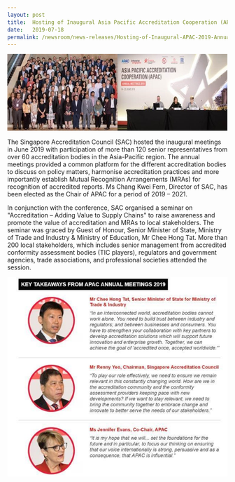 ```yaml
---
layout: post
title:  Hosting of Inaugural Asia Pacific Accreditation Cooperation (APAC) 2019 Annual Meetings, Singapore, 14-22 Jun
date:   2019-07-18
permalink: /newsroom/news-releases/Hosting-of-Inaugural-APAC-2019-Annual-Meetings
---
```


![APAC2019-pic2](/images/press-release/photos/APAC2019-pic2.png)

The Singapore Accreditation Council (SAC) hosted the inaugural meetings in June 2019 with participation of more than 120 senior representatives from over 60 accreditation bodies in the Asia-Pacific region. The annual meetings provided a common platform for the different accreditation bodies to discuss on policy matters, harmonise accreditation practices and more importantly establish Mutual Recognition Arrangements (MRAs) for recognition of accredited reports. Ms Chang Kwei Fern, Director of SAC, has been elected as the Chair of APAC for a period of 2019 – 2021. 
 
In conjunction with the conference, SAC organised a seminar on "Accreditation – Adding Value to Supply Chains" to raise awareness and promote the value of accreditation and MRAs to local stakeholders. The seminar was graced by Guest of Honour, Senior Minister of State, Ministry of Trade and Industry & Ministry of Education, Mr Chee Hong Tat. More than 200 local stakeholders, which includes senior management from accredited conformity assessment bodies (TIC players), regulators and government agencies, trade associations, and professional societies attended the session.

![APAC2019-pic3](/images/press-release/photos/APAC2019-pic3.png)
 
